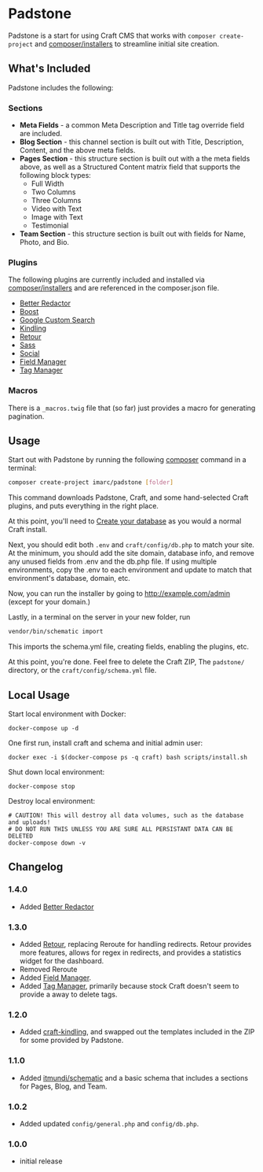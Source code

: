 Padstone
========

Padstone is a start for using Craft CMS that works with `composer create-project` and [composer/installers](https://github.com/composer/installers) to streamline initial site creation.


What's Included
---------------

Padstone includes the following:

### Sections

* **Meta Fields** - a common Meta Description and Title tag override field are included.
* **Blog Section** - this channel section is built out with Title, Description, Content, and the above meta fields.
* **Pages Section** - this structure section is built out with a the meta fields above, as well as a Structured Content matrix field that supports the following block types:
    * Full Width
    * Two Columns
    * Three Columns
    * Video with Text
    * Image with Text
    * Testimonial
* **Team Section** - this structure section is built out with fields for Name, Photo, and Bio.


### Plugins

The following plugins are currently included and installed via [composer/installers](https://github.com/composer/installers) and are referenced in the composer.json file.

* [Better Redactor](https://github.com/imarc/craft-betterredactor)
* [Boost](https://github.com/imarc/craft-boost)
* [Google Custom Search](https://github.com/imarc/craft-googlecustomsearch)
* [Kindling](https://github.com/imarc/craft-kindling)
* [Retour](https://github.com/nystudio107/retour)
* [Sass](https://github.com/imarc/craft-sass)
* [Social](https://github.com/imarc/craft-social)
* [Field Manager](https://github.com/engram-design/FieldManager)
* [Tag Manager](https://github.com/boboldehampsink/tagmanager)


### Macros

There is a `_macros.twig` file that (so far) just provides a macro for generating pagination.


Usage
-----

Start out with Padstone by running the following [composer](https://getcomposer.org/) command in a terminal:

```sh
composer create-project imarc/padstone [folder]
```

This command downloads Padstone, Craft, and some hand-selected Craft plugins, and puts everything in the right place.

At this point, you'll need to [Create your database](https://craftcms.com/docs/installing#step-3-create-your-database) as you would a normal Craft install.

Next, you should edit both `.env` and `craft/config/db.php` to match your site. At the minimum, you should add the site domain, database info, and remove any unused fields from .env and the db.php file. If using multiple environments, copy the .env to each environment and update to match that environment's database, domain, etc.

Now, you can run the installer by going to http://example.com/admin (except for your domain.)

Lastly, in a terminal on the server in your new folder, run

```sh
vendor/bin/schematic import
```

This imports the schema.yml file, creating fields, enabling the plugins, etc.

At this point, you're done. Feel free to delete the Craft ZIP, The `padstone/` directory, or the `craft/config/schema.yml` file.

Local Usage
-----------

Start local environment with Docker:

    docker-compose up -d

One first run, install craft and schema and initial admin user:

    docker exec -i $(docker-compose ps -q craft) bash scripts/install.sh

Shut down local environment:

    docker-compose stop

Destroy local environment:

    # CAUTION! This will destroy all data volumes, such as the database and uploads!
    # DO NOT RUN THIS UNLESS YOU ARE SURE ALL PERSISTANT DATA CAN BE DELETED
    docker-compose down -v

Changelog
---------

### 1.4.0

* Added [Better Redactor](https://github.com/imarc/craft-betterreddactor)

### 1.3.0

* Added [Retour](https://github.com/nystudio107/retour), replacing Reroute for
  handling redirects. Retour provides more features, allows for regex in
  redirects, and provides a statistics widget for the dashboard.
* Removed Reroute
* Added [Field Manager](https://github.com/engram-design/FieldManager).
* Added [Tag Manager](https://github.com/boboldehampsink/tagmanager), primarily
  because stock Craft doesn't seem to provide a away to delete tags.

### 1.2.0

* Added [craft-kindling](https://github.com/imarc/craft-kindling), and swapped
  out the templates included in the ZIP for some provided by Padstone.

### 1.1.0

* Added [itmundi/schematic](https://github.com/itmundi/schematic) and a basic
  schema that includes a sections for Pages, Blog, and Team.

### 1.0.2

* Added updated `config/general.php` and `config/db.php`.

### 1.0.0

* initial release
